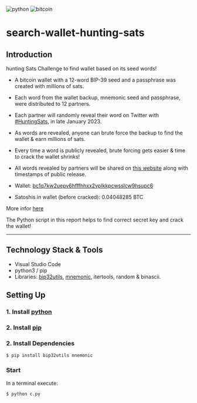 ![python](https://img.shields.io/badge/python-informational?style=flat&logo=python&logoColor=white&color=6aa6f8)
![bitcoin](https://img.shields.io/badge/bitcoin-informational?style=flat&logo=bitcoin&logoColor=white&color=6aa6f8)


# search-wallet-hunting-sats

## Introduction

hunting Sats Challenge to find wallet based on its seed words!

- A bitcoin wallet with a 12-word BIP-39 seed and a passphrase was created with millions of sats.
- Each word from the wallet backup, mnemonic seed and passphrase, were distributed to 12 partners.
- Each partner will randomly reveal their word on Twitter with [#HuntingSats](https://twitter.com/search?q=HuntingSats&src=typed_query), in late January 2023.
- As words are revealed, anyone can brute force the backup to find the wallet & earn millions of sats.
- Every time a word is publicly revealed, brute forcing gets easier & time to crack the wallet shrinks!
- All words revealed by partners will be shared on [this website](https://www.huntingsats.com/#updates) along with timestamps of public release.


- Wallet: [bc1q7kw2uepv6hfffhhxx2vplkkpcwsslcw9hsupc6](http://mempoolhqx4isw62xs7abwphsq7ldayuidyx2v2oethdhhj6mlo2r6ad.onion/address/bc1q7kw2uepv6hfffhhxx2vplkkpcwsslcw9hsupc6)
- Satoshis in wallet (before cracked): 0.04048285 BTC

More infor [here](https://www.huntingsats.com/#updates)


The Python script in this report helps to find correct secret key and crack the wallet!

---

## Technology Stack & Tools

- Visual Studio Code
- python3 / pip
- Libraries: [bip32utils](https://pypi.org/project/bip32utils/), [mnemonic](https://pypi.org/project/mnemonic/), itertools, random & binascii.


## Setting Up
### 1. Install [python](https://www.python.org/downloads/)

### 2. Install [pip](https://pip.pypa.io/en/stable/installation/)

### 2. Install Dependencies
`$ pip install bip32utils mnemonic`


### Start 

In a terminal execute: 

`$ python c.py`
